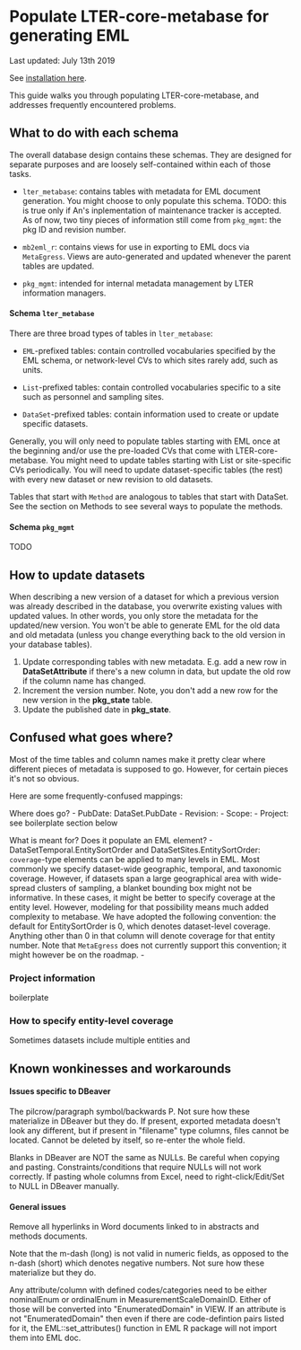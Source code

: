 # Populate LTER-core-metabase for generating EML

Last updated: July 13th 2019

See [installation here](docs/quick_start.md).

This guide walks you through populating LTER-core-metabase, and addresses frequently encountered problems.

## What to do with each schema

The overall database design contains these schemas. They are designed for separate purposes and are loosely self-contained within each of those tasks. 

- `lter_metabase`: contains tables with metadata for EML document generation. You might choose to only populate this schema. TODO: this is true only if An's inplementation of maintenance tracker is accepted. As of now, two tiny pieces of information still come from `pkg_mgmt`: the pkg ID and revision number.

- `mb2eml_r`: contains views for use in exporting to EML docs via `MetaEgress`. Views are auto-generated and updated whenever the parent tables are updated. 

- `pkg_mgmt`: intended for internal metadata management by LTER information managers. 

#### Schema `lter_metabase`

There are three broad types of tables in `lter_metabase`:

- `EML`-prefixed tables: contain controlled vocabularies specified by the EML schema, or network-level CVs to which sites rarely add, such as units.

- `List`-prefixed tables: contain controlled vocabularies specific to a site such as personnel and sampling sites.

- `DataSet`-prefixed tables: contain information used to create or update specific datasets.


Generally, you will only need to populate tables starting with EML once at the beginning and/or use the pre-loaded CVs that come with LTER-core-metabase. You might need to update tables starting with List or site-specific CVs periodically. You will need to update dataset-specific tables (the rest) with every new dataset or new revision to old datasets.

Tables that start with `Method` are analogous to tables that start with DataSet. See the section on Methods to see several ways to populate the methods.

#### Schema `pkg_mgmt`

TODO

## How to update datasets

When describing a new version of a dataset for which a previous version was already described in the database, you overwrite existing values with updated values. In other words, you only store the metadata for the updated/new version. You won't be able to generate EML for the old data and old metadata (unless you change everything back to the old version in your database tables).

1. Update corresponding tables with new metadata. E.g. add a new row in **DataSetAttribute** if there's a new column in data, but update the old row if the column name has changed.
2. Increment the version number. Note, you don't add a new row for the new version in the **pkg_state** table.
3. Update the published date in **pkg_state**.


## Confused what goes where?
Most of the time tables and column names make it pretty clear where different pieces of metadata is supposed to go. However, for certain pieces it's not so obvious.

Here are some frequently-confused mappings:

Where does <insert EML element> go?
	- PubDate: DataSet.PubDate
	- Revision: 
	- Scope: 
	- Project: see boilerplate section below

What is <this table column> meant for? Does it populate an EML element?
	- DataSetTemporal.EntitySortOrder and DataSetSites.EntitySortOrder: `coverage`-type elements can be applied to many levels in EML. Most commonly we specify dataset-wide geographic, temporal, and taxonomic coverage. However, if datasets span a large geographical area with wide-spread clusters of sampling, a blanket bounding box might not be informative. In these cases, it might be better to specify coverage at the entity level. However, modeling for that possibility means much added complexity to metabase. We have adopted the following convention: the default for EntitySortOrder is 0, which denotes dataset-level coverage. Anything other than 0 in that column will denote coverage for that entity number. Note that `MetaEgress` does not currently support this convention; it might however be on the roadmap. 
	- 
	
### Project information
boilerplate

### How to specify entity-level coverage

Sometimes datasets include multiple entities and 


## Known wonkinesses and workarounds

#### Issues specific to DBeaver

The pilcrow/paragraph symbol/backwards P. Not sure how these materialize in DBeaver but they do. If present, exported metadata doesn't look any different, but if present in "filename" type columns, files cannot be located. Cannot be deleted by itself, so re-enter the whole field. 

Blanks in DBeaver are NOT the same as NULLs. Be careful when copying and pasting. Constraints/conditions that require NULLs will not work correctly. If pasting whole columns from Excel, need to right-click/Edit/Set to NULL in DBeaver manually.

#### General issues

Remove all hyperlinks in Word documents linked to in abstracts and methods documents.

Note that the m-dash (long) is not valid in numeric fields, as opposed to the n-dash (short) which denotes negative numbers. Not sure how these materialize but they do. 

Any attribute/column with defined codes/categories need to be either nominalEnum or ordinalEnum in MeasurementScaleDomainID. Either of those will be converted into "EnumeratedDomain" in VIEW. If an attribute is not "EnumeratedDomain" then even if there are code-defintion pairs listed for it, the EML::set_attributes() function in EML R package will not import them into EML doc. 